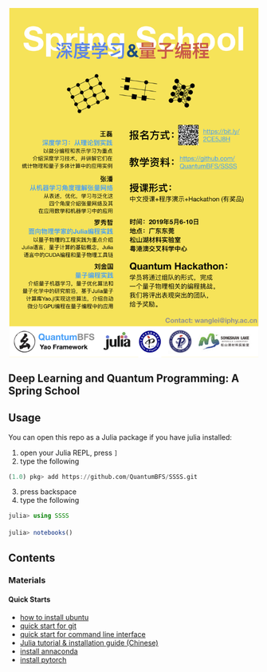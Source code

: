 <p align="center">
<img align="middle" src="_assets/SongShanHu2019.jpeg" width="500" alt="poster"/>
</p>

## Deep Learning and Quantum Programming: A Spring School

## Usage

You can open this repo as a Julia package if you have julia installed:

1. open your Julia REPL, press `]`
2. type the following

```julia
(1.0) pkg> add https://github.com/QuantumBFS/SSSS.git
```

3. press backspace
4. type the following

```julia
julia> using SSSS

julia> notebooks()
```

## Contents

### Materials

#### Quick Starts

- [how to install ubuntu](https://tutorials.ubuntu.com/tutorial/tutorial-install-ubuntu-desktop)
- [quick start for git](http://rogerdudler.github.io/git-guide/)
- [quick start for command line interface](https://www.makeuseof.com/tag/a-quick-guide-to-get-started-with-the-linux-command-line/)
- [Julia tutorial & installation guide (Chinese)](https://github.com/Roger-luo/TutorialZH.jl)
- [install annaconda](https://www.anaconda.com/distribution/)
- [install pytorch](https://pytorch.org/)
